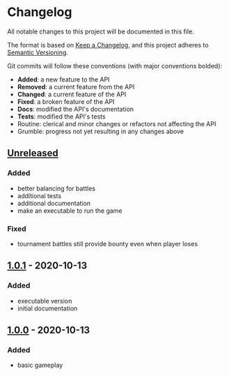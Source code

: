 # Changelog
All notable changes to this project will be documented in this file.

The format is based on [Keep a Changelog](https://keepachangelog.com/en/1.0.0/),
and this project adheres to [Semantic Versioning](https://semver.org/spec/v2.0.0.html).

Git commits will follow these conventions (with major conventions bolded):

- **Added**: a new feature to the API
- **Removed**: a current feature from the API
- **Changed**: a current feature of the API
- **Fixed**: a broken feature of the API
- **Docs**: modified the API's documentation
- **Tests**: modified the API's tests
- Routine: clerical and minor changes or refactors not affecting the API
- Grumble: progress not yet resulting in any changes above

## [Unreleased]
### Added
- better balancing for battles
- additional tests
- additional documentation
- make an executable to run the game

### Fixed
- tournament battles still provide bounty even when player loses

## [1.0.1] - 2020-10-13
### Added
- executable version
- initial documentation


## [1.0.0] - 2020-10-13
### Added
- basic gameplay

[Unreleased]: https://github.com/signebedi/coliseum/compare/1.0.1...HEAD
[1.0.1]: https://github.com/signebedi/coliseum/releases/tag/1.0.0...1.0.1
[1.0.0]: https://github.com/signebedi/coliseum/releases/tag/1.0.0
